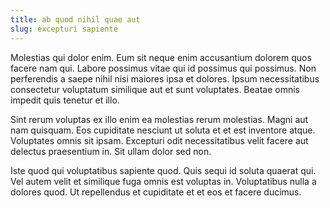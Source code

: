 ```yaml
---
title: ab quod nihil quae aut
slug: excepturi sapiente
---
```


Molestias qui dolor enim. Eum sit neque enim accusantium dolorem quos facere nam qui. Labore possimus vitae qui id possimus qui possimus. Non perferendis a saepe nihil nisi maiores ipsa et dolores. Ipsum necessitatibus consectetur voluptatum similique aut et sunt voluptates. Beatae omnis impedit quis tenetur et illo.

Sint rerum voluptas ex illo enim ea molestias rerum molestias. Magni aut nam quisquam. Eos cupiditate nesciunt ut soluta et et est inventore atque. Voluptates omnis sit ipsam. Excepturi odit necessitatibus velit facere aut delectus praesentium in. Sit ullam dolor sed non.

Iste quod qui voluptatibus sapiente quod. Quis sequi id soluta quaerat qui. Vel autem velit et similique fuga omnis est voluptas in. Voluptatibus nulla a dolores quod. Ut repellendus et cupiditate et et eos et facere ducimus.
